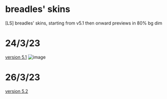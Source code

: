 # breadles' skins
[LS] breadles' skins, starting from v5.1 then onward
previews in 80% bg dim
# 24/3/23
[version 5.1](https://drive.google.com/u/0/uc?id=1cU4to8dUaxiPiFvEeVi_s0zLG9-5LLVV&export=download)
![image](https://user-images.githubusercontent.com/101068519/227696085-39d5f752-db43-42bd-9ce1-b09fa550f05e.png)

# 26/3/23
[version 5.2](https://drive.google.com/u/0/uc?id=1y3EEeSxe_N6Adc4oJfv-mi10t3bsNTnb&export=download)
